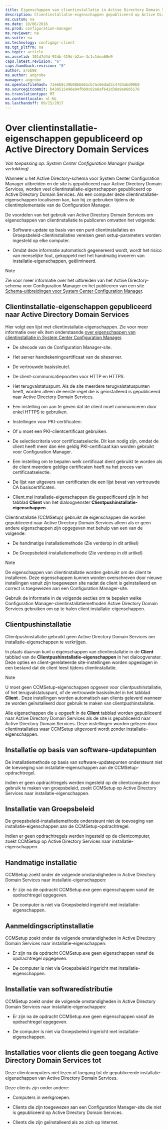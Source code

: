 ```yaml
---
title: Eigenschappen van clientinstallatie in Active Directory Domain Services | Microsoft Docs
description: Clientinstallatie-eigenschappen gepubliceerd op Active Directory Domain Services in System Center Configuration Manager gebruiken.
ms.custom: na
ms.date: 10/06/2016
ms.prod: configuration-manager
ms.reviewer: na
ms.suite: na
ms.technology: configmgr-client
ms.tgt_pltfrm: na
ms.topic: article
ms.assetid: 101d7d4d-92db-419d-b2ae-3c1c1dea68e9
caps.latest.revision: "6"
caps.handback.revision: "0"
author: arob98
ms.author: angrobe
manager: angrobe
ms.openlocfilehash: 73e6b8c39b08bb661cb7ac66dad3c47d4abd09b0
ms.sourcegitcommit: b438515490e04fb09c82a8af642d38e9a0605178
ms.translationtype: MT
ms.contentlocale: nl-NL
ms.lasthandoff: 09/15/2017
---
```

# <a name="about-client-installation-properties-published-to-active-directory-domain-services"></a>Over clientinstallatie-eigenschappen gepubliceerd op Active Directory Domain Services

*Van toepassing op: System Center Configuration Manager (huidige vertakking)*

Wanneer u het Active Directory-schema voor System Center Configuration Manager uitbreiden en de site is gepubliceerd naar Active Directory Domain Services, worden veel clientinstallatie-eigenschappen gepubliceerd op Active Directory Domain Services. Als een computer deze clientinstallatie-eigenschappen localiseren kan, kan hij ze gebruiken tijdens de clientimplementatie van de Configuration Manager.  

 De voordelen van het gebruik van Active Directory Domain Services om eigenschappen van clientinstallatie te publiceren omvatten het volgende:  

-   Software-update op basis van een punt clientinstallaties en Groepsbeleid-clientinstallaties vereisen geen setup-parameters worden ingesteld op elke computer.  

-   Omdat deze informatie automatisch gegenereerd wordt, wordt het risico van menselijke fout, gekoppeld met het handmatig invoeren van installatie-eigenschappen, geëlimineerd.  

> [!NOTE]  
>  Zie voor meer informatie over het uitbreiden van het Active Directory-schema voor Configuration Manager en het publiceren van een site [Schema-uitbreidingen voor System Center Configuration Manager](../../plan-design/network/schema-extensions.md).  

## <a name="client-installation-properties-published-to-active-directory-domain-services"></a>Clientinstallatie-eigenschappen gepubliceerd naar Active Directory Domain Services  
Hier volgt een lijst met clientinstallatie-eigenschappen. Zie voor meer informatie over elk item onderstaande [over eigenschappen van clientinstallatie in System Center Configuration Manager](../../../core/clients/deploy/about-client-installation-properties.md).  

-   De sitecode van de Configuration Manager-site.  

-   Het server handtekeningcertificaat van de siteserver.  

-   De vertrouwde basissleutel.  

-   De client-communicatiepoorten voor HTTP en HTTPS.  

-   Het terugvalstatuspunt. Als de site meerdere terugvalstatuspunten heeft, worden alleen de eerste regel die is geïnstalleerd is gepubliceerd naar Active Directory Domain Services.  

-   Een instelling om aan te geven dat de client moet communiceren door enkel HTTPS te gebruiken.  

-   Instellingen voor PKI-certificaten:  

   -   Of u moet een PKI-clientcertificaat gebruiken.  

   -   De selectiecriteria voor certificaatselectie. Dit kan nodig zijn, omdat de client heeft meer dan één geldig PKI-certificaat kan worden gebruikt voor Configuration Manager.  

   -   Een instelling om te bepalen welk certificaat dient gebruikt te worden als de client meerdere geldige certificaten heeft na het proces van certificaatselectie.  

   -   De lijst van uitgevers van certificaten die een lijst bevat van vertrouwde CA basiscertificaten.  

-   Client.msi installatie-eigenschappen die gespecificeerd zijn in het tabblad **Client** van het dialoogvenster **Clientpushinstallatie-eigenschappen** .

Clientinstallatie (CCMSetup) gebruikt de eigenschappen die worden gepubliceerd naar Active Directory Domain Services alleen als er geen andere eigenschappen zijn opgegeven met behulp van een van de volgende:  

-   De handmatige installatiemethode (Zie verderop in dit artikel)

-   De Groepsbeleid-installatiemethode (Zie verderop in dit artikel)

> [!NOTE]  
>  De eigenschappen van clientinstallatie worden gebruikt om de client te installeren. Deze eigenschappen kunnen worden overschreven door nieuwe instellingen vanuit zijn toegewezen site nadat de client is geïnstalleerd en correct is toegewezen aan een Configuration Manager-site.  

 Gebruik de informatie in de volgende secties om te bepalen welke Configuration Manager-clientinstallatiemethoden Active Directory Domain Services gebruiken om op te halen client installatie-eigenschappen.  

## <a name="client-push-installation"></a>Clientpushinstallatie  
 Clientpushinstallatie gebruikt geen Active Directory Domain Services om installatie-eigenschappen te verkrijgen.  

 In plaats daarvan kunt u eigenschappen van clientinstallatie in de **Client** tabblad van de **Clientpushinstallatie-eigenschappen** in het dialoogvenster. Deze opties en client-gerelateerde site-instellingen worden opgeslagen in een bestand dat de client leest tijdens clientinstallatie.  

> [!NOTE]  
>  U moet geen CCMSetup-eigenschappen opgeven voor clientpushinstallatie, of het terugvalstatuspunt, of de vertrouwde basissleutel in het tabblad **Client** . Deze instellingen worden automatisch aan clients geleverd wanneer ze worden geïnstalleerd door gebruik te maken van clientpushinstallatie.  

 Alle eigenschappen die u opgeeft in de **Client** tabblad worden gepubliceerd naar Active Directory Domain Services als de site is gepubliceerd naar Active Directory Domain Services. Deze instellingen worden gelezen door clientinstallaties waar CCMSetup uitgevoerd wordt zonder installatie-eigenschappen.  

## <a name="software-update-point-based-installation"></a>Installatie op basis van software-updatepunten  
 De installatiemethode op basis van software-updatepunten ondersteunt niet de toevoeging van installatie-eigenschappen aan de CCMSetup-opdrachtregel.  

 Indien er geen opdrachtregels werden ingesteld op de clientcomputer door gebruik te maken van groepsbeleid, zoekt CCMSetup op Active Directory Services naar installatie-eigenschappen.  

## <a name="group-policy-installation"></a>Installatie van Groepsbeleid  
 De groepsbeleid-installatiemethode ondersteunt niet de toevoeging van installatie-eigenschappen aan de CCMSetup-opdrachtregel.  

 Indien er geen opdrachtregels werden ingesteld op de clientcomputer, zoekt CCMSetup op Active Directory Services naar installatie-eigenschappen.  

## <a name="manual-installation"></a>Handmatige installatie  
 CCMSetup zoekt onder de volgende omstandigheden in Active Directory Domain Services naar installatie-eigenschappen:  

-   Er zijn na de opdracht CCMSetup.exe geen eigenschappen vanaf de opdrachtregel opgegeven.  

-   De computer is niet via Groepsbeleid ingericht met installatie-eigenschappen.  

## <a name="logon-script-installation"></a>Aanmeldingscriptinstallatie  
 CCMSetup zoekt onder de volgende omstandigheden in Active Directory Domain Services naar installatie-eigenschappen:  

-   Er zijn na de opdracht CCMSetup.exe geen eigenschappen vanaf de opdrachtregel opgegeven.  

-   De computer is niet via Groepsbeleid ingericht met installatie-eigenschappen.  

## <a name="software-distribution-installation"></a>Installatie van softwaredistributie  
 CCMSetup zoekt onder de volgende omstandigheden in Active Directory Domain Services naar installatie-eigenschappen:  

-   Er zijn na de opdracht CCMSetup.exe geen eigenschappen vanaf de opdrachtregel opgegeven.  

-   De computer is niet via Groepsbeleid ingericht met installatie-eigenschappen.  

## <a name="installations-for-clients-that-cannot-access-active-directory-domain-services"></a>Installaties voor clients die geen toegang Active Directory Domain Services tot  
Deze clientcomputers niet lezen of toegang tot de gepubliceerde installatie-eigenschappen van Active Directory Domain Services.

 Deze clients zijn onder andere:  

-   Computers in werkgroepen.  

-   Clients die zijn toegewezen aan een Configuration Manager-site die niet is gepubliceerd op Active Directory Domain Services.  

-   Clients die zijn geïnstalleerd als ze zich op Internet.  

